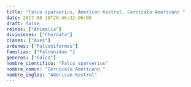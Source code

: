```yaml
---
title: "Falco sparverius, American Kestrel, Cernícalo Americano "
date: 2017-08-18T20:46:32-06:00
draft: false
reinos: ["Animalia"]
divisiones: ["Chordata"]
clases: ["Aves"]
ordenes: ["Falconiformes"]
familias: ["Falconidae "]
generos: ["Falco"]
nombre_cientifico: "Falco sparverius"
nombre_comun: "Cernícalo Americano "
nombre_ingles: "American Kestrel"
---
```

